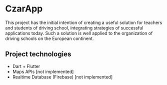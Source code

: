 # CzarApp

This project has the initial intention of creating a useful solution for teachers and students of driving school, integrating strategies of successful applications today. Such a solution is well applied to the organization of driving schools on the European continent. 

## Project technologies
 - Dart + Flutter
 - Maps APIs [not implemented]
 - Realtime Database (Firebase) [not implemented]